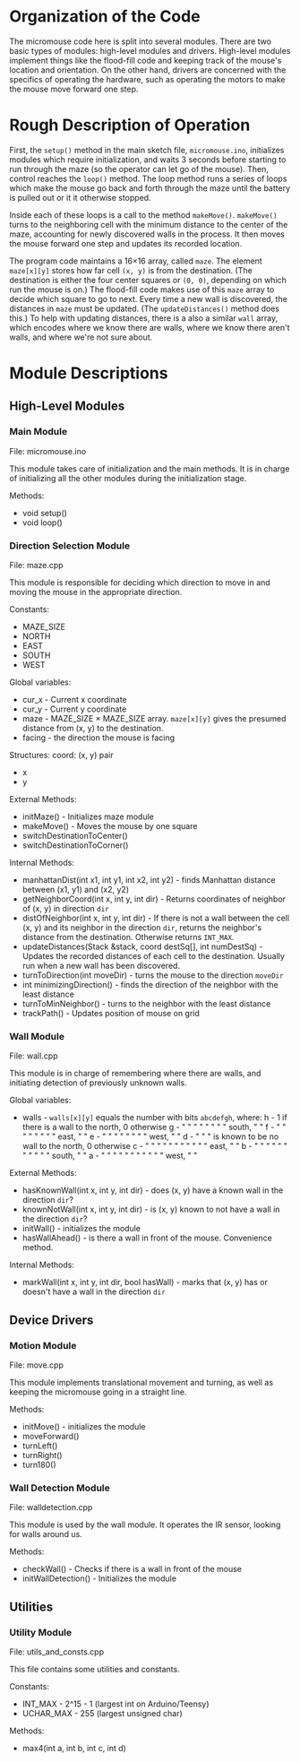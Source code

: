 Organization of the Code
========================
The micromouse code here is split into several modules. There are two basic
types of modules: high-level modules and drivers. High-level modules implement
things like the flood-fill code and keeping track of the mouse's location and
orientation. On the other hand, drivers are concerned with the specifics of
operating the hardware, such as operating the motors to make the mouse move
forward one step.

Rough Description of Operation
==============================
First, the `setup()` method in the main sketch file, `micromouse.ino`,
initializes modules which require initialization, and waits 3 seconds before
starting to run through the maze (so the operator can let go of the mouse).
Then, control reaches the `loop()` method. The loop method runs a series of
loops which make the mouse go back and forth through the maze until the battery
is pulled out or it it otherwise stopped.

Inside each of these loops is a call to the method `makeMove()`. `makeMove()`
turns to the neighboring cell with the minimum distance to the center of the
maze, accounting for newly discovered walls in the process. It then moves
the mouse forward one step and updates its recorded location.

The program code maintains a 16×16 array, called `maze`. The element
`maze[x][y]` stores how far cell `(x, y)` is from the destination. (The
destination is either the four center squares or `(0, 0)`, depending on which
run the mouse is on.) The flood-fill code makes use of this `maze` array to
decide which square to go to next. Every time a new wall is discovered, the
distances in `maze` must be updated. (The `updateDistances()` method does this.)
To help with updating distances, there is a also a similar `wall` array, which
encodes where we know there are walls, where we know there aren't walls, and
where we're not sure about.

Module Descriptions
===================

High-Level Modules
------------------

### Main Module ###
File: micromouse.ino

This module takes care of initialization and the main methods. It is in charge
of initializing all the other modules during the initialization stage.

Methods:
-   void setup()
-   void loop()

### Direction Selection Module ###
File: maze.cpp

This module is responsible for deciding which direction to move in and moving
the mouse in the appropriate direction.

Constants:
-   MAZE_SIZE
-   NORTH
-   EAST
-   SOUTH
-   WEST

Global variables:
-   cur_x - Current x coordinate
-   cur_y - Current y coordinate
-   maze - MAZE_SIZE × MAZE_SIZE array. `maze[x][y]` gives the presumed distance
    from (x, y) to the destination.
-   facing - the direction the mouse is facing

Structures:
coord: (x, y) pair
-   x
-   y

External Methods:
-   initMaze() - Initializes maze module
-   makeMove() - Moves the mouse by one square
-   switchDestinationToCenter()
-   switchDestinationToCorner()

Internal Methods:
-   manhattanDist(int x1, int y1, int x2, int y2) - finds Manhattan distance
    between (x1, y1) and (x2, y2)
-   getNeighborCoord(int x, int y, int dir) - Returns coordinates of neighbor
    of (x, y) in direction `dir`
-   distOfNeighbor(int x, int y, int dir) - If there is not a wall between the
    cell (x, y) and its neighbor in the direction `dir`, returns the neighbor's
    distance from the destination. Otherwise returns `INT_MAX`.
-   updateDistances(Stack<coord> &stack, coord destSq[], int numDestSq) - 
    Updates the recorded distances of each cell to the destination. Usually run
    when a new wall has been discovered.
-   turnToDirection(int moveDir) - turns the mouse to the direction `moveDir`
-   int minimizingDirection() - finds the direction of the neighbor with the
    least distance
-   turnToMinNeighbor() - turns to the neighbor with the least distance
-   trackPath() - Updates position of mouse on grid

### Wall Module ###
File: wall.cpp

This module is in charge of remembering where there are walls, and initiating
detection of previously unknown walls.

Global variables:
-   walls - `walls[x][y]` equals the number with bits `abcdefgh`, where:
        h - 1 if there is a wall to the north, 0 otherwise
        g - " "    "   "  "  "   "   "  south, "    "
        f - " "    "   "  "  "   "   "  east,  "    "
        e - " "    "   "  "  "   "   "  west,  "    "
        d - " "    "   is known to be no wall to the north, 0 otherwise
        c - " "    "   "    "   "  "  "   "    "  "  east,  "    " 
        b - " "    "   "    "   "  "  "   "    "  "  south, "     "
        a - " "    "   "    "   "  "  "   "    "  "  west,  "     "

External Methods:
-   hasKnownWall(int x, int y, int dir) - does (x, y) have a known wall in the
    direction `dir`?
-   knownNotWall(int x, int y, int dir) - is (x, y) known to not have a wall in
    the direction `dir`?
-   initWall() - initializes the module
-   hasWallAhead() - is there a wall in front of the mouse. Convenience method.

Internal Methods:
-   markWall(int x, int y, int dir, bool hasWall) - marks that (x, y) has or
    doesn't have a wall in the direction `dir`

Device Drivers
--------------

### Motion Module ###
File: move.cpp

This module implements translational movement and turning, as well as keeping
the micromouse going in a straight line.

Methods:
-   initMove() - initializes the module
-   moveForward()
-   turnLeft()
-   turnRight()
-   turn180()

### Wall Detection Module ###
File: walldetection.cpp

This module is used by the wall module. It operates the IR sensor, looking for
walls around us.

Methods:
-   checkWall() - Checks if there is a wall in front of the mouse
-   initWallDetection() - Initializes the module


Utilities
---------

### Utility Module ###
File: utils_and_consts.cpp

This file contains some utilities and constants.

Constants:
-   INT_MAX - 2^15 - 1 (largest int on Arduino/Teensy)
-   UCHAR_MAX - 255 (largest unsigned char)

Methods:
-   max4(int a, int b, int c, int d)
